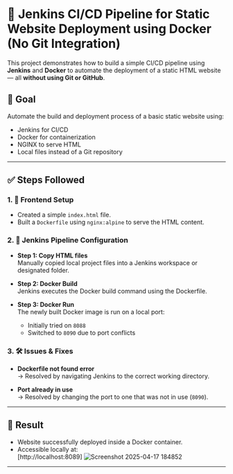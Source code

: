 # 🚀 Jenkins CI/CD Pipeline for Static Website Deployment using Docker (No Git Integration)

This project demonstrates how to build a simple CI/CD pipeline using **Jenkins** and **Docker** to automate the deployment of a static HTML website — all **without using Git or GitHub**.

## 🎯 Goal

Automate the build and deployment process of a basic static website using:
- Jenkins for CI/CD
- Docker for containerization
- NGINX to serve HTML
- Local files instead of a Git repository

---

## ✅ Steps Followed

### 1. 🧱 Frontend Setup
- Created a simple `index.html` file.
- Built a `Dockerfile` using `nginx:alpine` to serve the HTML content.

### 2. 🔁 Jenkins Pipeline Configuration
- **Step 1: Copy HTML files**  
  Manually copied local project files into a Jenkins workspace or designated folder.
  
- **Step 2: Docker Build**  
  Jenkins executes the Docker build command using the Dockerfile.

- **Step 3: Docker Run**  
  The newly built Docker image is run on a local port:
  - Initially tried on `8088`
  - Switched to `8090` due to port conflicts

### 3. 🛠️ Issues & Fixes
- **Dockerfile not found error**  
  → Resolved by navigating Jenkins to the correct working directory.
  
- **Port already in use**  
  → Resolved by changing the port to one that was not in use (`8090`).

---

## 🚢 Result

- Website successfully deployed inside a Docker container.
- Accessible locally at:  
  [http://localhost:8089]
![Screenshot 2025-04-17 184852](https://github.com/user-attachments/assets/405988b5-32f2-4e3d-954f-eb7bd998bf20)

---

